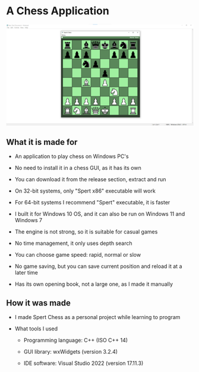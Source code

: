 # A Chess Application

![Alt text](https://github.com/val-lavric/spert-chess/blob/main/screenshot.png)

## What it is made for

* An application to play chess on Windows PC's

* No need to install it in a chess GUI, as it has its own

* You can download it from the release section, extract and run

* On 32-bit systems, only "Spert x86" executable will work

* For 64-bit systems I recommend "Spert" executable, it is faster

* I built it for Windows 10 OS, and it can also be run on Windows 11 and Windows 7

* The engine is not strong, so it is suitable for casual games

* No time management, it only uses depth search

* You can choose game speed: rapid, normal or slow

* No game saving, but you can save current position and reload it at a later time

* Has its own opening book, not a large one, as I made it manually

## How it was made

* I made Spert Chess as a personal project while learning to program

* What tools I used
  
  * Programming language: C++ (ISO C++ 14)

  * GUI library: wxWidgets (version 3.2.4)

  * IDE software: Visual Studio 2022 (version 17.11.3)
